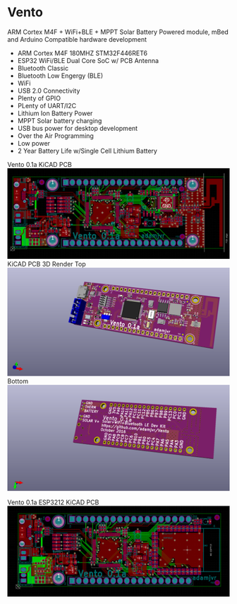 # Vento
ARM Cortex M4F + WiFi+BLE + MPPT Solar Battery Powered module, mBed and Arduino Compatible hardware development
- ARM Cortex M4F 180MHZ STM32F446RET6
- ESP32 WiFi/BLE Dual Core SoC w/ PCB Antenna
- Bluetooth Classic
- Bluetooth Low Engergy (BLE)
- WiFi
- USB 2.0 Connectivity
- Plenty of GPIO
- PLenty of UART/I2C
- Lithium Ion Battery Power
- MPPT Solar battery charging
- USB bus power for desktop development
- Over the Air Programming
- Low power
- 2 Year Battery Life w/Single Cell Lithium Battery

Vento 0.1a KiCAD PCB
![Vento 0.1a KiCAD PCB](/img/Vento0.1a2D.png)
KiCAD PCB 3D Render
Top
![Vento 0.1a KiCAD 3D Top](/img/Vento0.1a3DTOP.png)
Bottom
![Vento 0.1a KiCAD PCB](/img/Vento0.1a3DBOTTOM.png)

Vento 0.1a ESP3212 KiCAD PCB
![Vento 0.1a ESP3212 KiCAD PCB](/img/VentoESP3212.png)
